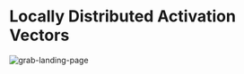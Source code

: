 # Locally Distributed Activation Vectors

![grab-landing-page](https://github.com/housamkhalifa/contrastive/blob/main/ldav.png)
